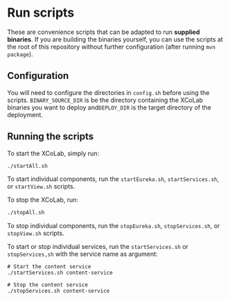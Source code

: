 # Run scripts

These are convenience scripts that can be adapted
to run **supplied binaries**. If you are building
the binaries yourself, you can use the scripts
at the root of this repository without further
configuration (after running `mvn package`).

## Configuration

You will need to configure the directories in
`config.sh` before using the scripts.
`BINARY_SOURCE_DIR` is be the directory
containing the XCoLab binaries you want to deploy
and`DEPLOY_DIR` is the target directory of
the deployment.

## Running the scripts

To start the XCoLab, simply run:

```bash
./startAll.sh
```

To start individual components, run the
`startEureka.sh`, `startServices.sh`,
or `startView.sh` scripts.

To stop the XCoLab, run:

```bash
./stopAll.sh
```

To stop individual components, run the 
`stopEureka.sh`, `stopServices.sh`,
or `stopView.sh` scripts.

To start or stop individual services, run the
`startServices.sh` or `stopServices,sh` with the
service name as argument:

```
# Start the content service
./startServices.sh content-service

# Stop the content service
./stopServices.sh content-service
```